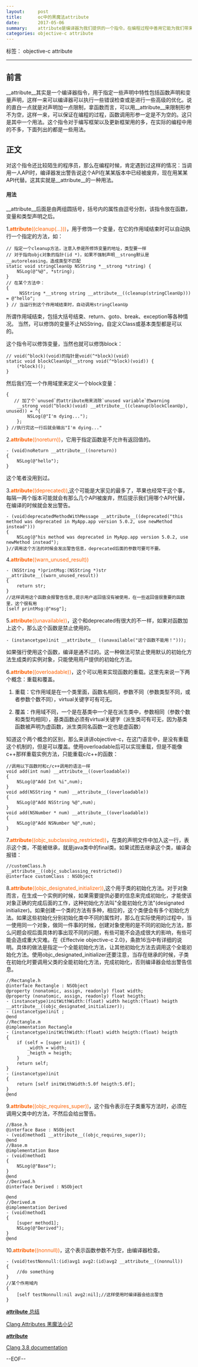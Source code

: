 ```yaml
---
layout:     post
title:      oc中的黑魔法attribute
date:       2017-05-06
summary:    attribute是编译器为我们提供的一个指令，在编程过程中善用它能为我们带来意想不到的好处。
categories: objective-c attribute 
---
```


标签： objective-c attribute

--- 

## 前言

__attribute__其实是一个编译器指令，用于指定一些声明中特性包括函数声明和变量声明，这样一来可以编译器可以执行一些错误检查或是进行一些高级的优化。说的直白一点就是对声明加一点限制，拿函数而言，可以用__attribute__来限制形参不为空，这样一来，可以保证在编程的过程，函数调用形参一定是不为空的。这只是其中一个用法。这个指令对于编写框架以及更新框架用的多，在实际的编程中用的不多，下面列出的都是一些用法。

## 正文

对这个指令还比较陌生的程序员，那么在编程时候，肯定遇到过这样的情况：当调用一人API时，编译器发出警告说这个API在某某版本中已经被废弃，现在用某某API代替。这其实就是__attribute__的一种用法。

#### 用法

__attribute__后面是由两组圆括号，括号内的属性由逗号分割，该指令放在函数，变量和类型声明之后。

1.<font color="#FF6100" >__attribute__((cleanup(...)))</font>，用于修饰一个变量，在它的作用域结束时可以自动执行一个指定的方法，如：
```objc
// 指定一个cleanup方法，注意入参是所修饰变量的地址，类型要一样
// 对于指向objc对象的指针(id *)，如果不强制声明__strong默认是__autoreleasing，造成类型不匹配
static void stringCleanUp NSString *__strong *string) {
    NSLog(@"%@", *string);
}
// 在某个方法中：
{
     NSString *__strong string __attribute__((cleanup(stringCleanUp))) = @"hello";
} // 当运行到这个作用域结束时，自动调用stringCleanUp
```
所谓作用域结束，包括大括号结束、return、goto、break、exception等各种情况。
当然，可以修饰的变量不止NSString，自定义Class或基本类型都是可以的。

这个指令可以修饰变量，当然也就可以修饰block：
```objc
// void(^block)(void)的指针是void(^*block)(void)
static void blockCleanUp(__strong void(^*block)(void)) {
    (*block)();
}
```
然后我们在一个作用域里来定义一个block变量：
```objc
{
   // 加了个`unused`的attribute用来消除`unused variable`的warning
    __strong void(^block)(void) __attribute__((cleanup(blockCleanUp), unused)) = ^{
        NSLog(@"I'm dying...");
    };
} //执行完这一行后就会输出"I'm dying..."
```

2.<font color="#FF6100" >__attribute__((noreturn))</font>，它用于指定函数是不允许有返回值的。
```objc
- (void)noReturn __attribute__((noreturn))
{
    NSLog(@"hello");
}
```
这个笔者没用到过。

3.<font color="#FF6100" >__attribute__((deprecated))</font>,这个可能是大家见的最多了，苹果也经常干这个事，每隔一两个版本可能就会有那么几个API被废弃，然后提示我们用哪个API代替，在编译的时候就会发出警告。
```objc
- (void)deprecatedMethodWithMessage __attribute__((deprecated("this method was deprecated in MyApp.app version 5.0.2, use newMethod instead")))
{
    NSLog(@"his method was deprecated in MyApp.app version 5.0.2, use newMethod instead");
}//调用这个方法的时候会发出警告信息，deprecated后面的参数可要可不要。
```

4.<font color="#FF6100" >__attribute__((warn_unused_result))</font>
```objc
- (NSString *)printMsg:(NSString *)str __attribute__((warn_unused_result))
{
    return str;
}
//这样调用这个函数会报警告信息,提示用户返回值没有被使用，在一些返回值很重要的函数里，这个很有用
[self printMsg:@"msg"];
```

5.<font color="#FF6100" >__attribute__((unavailable))</font>，这个和deprecated有很大的不一样，如果对函数加上这个，那么这个函数是禁止使用的。
```objc
- (instancetype)init __attribute__ ((unavailable("这个函数不能用！")));
```
如果强行使用这个函数，编译是通不过的。这一种做法可禁止使用默认的初始化方法生成类的实例对象，只能使用用户提供的初始化方法。

6.<font color="#FF6100" >__attribute__((overloadable))</font>，这个可以用来实现函数的重载。这里先来说一下两个概念：重载和覆盖。
1.  重载：它作用域是在一个类里面，函数名相同，参数不同（参数类型不同，或者参数个数不同），virtual关键字可有可无。

2.  覆盖：作用域不同，一个是在基类中一个是在派生类中，参数相同（参数个数和类型均相同），基类函数必须有virtual关键字（派生类可有可无，因为基类函数被声明为虚函数，派生类同名函数一定也是虚函数）

知道这个两个概念的区别，那么来讲讲objective-c，在这门语言中，是没有重载这个机制的，但是可以覆盖。使用overloadable后可以实现重载，但是不能像c++那样重载实例方法，只能重载c/c++的函数：
```objc
//调用以下函数时和c/c++调用的语法一样
void add(int num) __attribute__((overloadable))
{
    NSLog(@"Add Int %i",num);
}
void add(NSString * num) __attribute__((overloadable))
{
    NSLog(@"Add NSString %@",num);
}
void add(NSNumber * num) __attribute__((overloadable))
{
    NSLog(@"Add NSNumber %@",num);
}
```

7.<font color="#FF6100" >__attribute__((objc_subclassing_restricted))</font>，在类的声明文件中加入这一行，表示这个类，不能被继承，就是java类中的final类。如果试图去继承这个类，编译会报错：
```objc
//customClass.h
__attribute__((objc_subclassing_restricted))
@interface customClass : NSObject
```

8.<font color="#FF6100" >__attribute__((objc_designated_initializer))</font>,这个用于类的初始化方法。对于对象而言，在生成一个实例的时候，如果需要提供必要的信息来完成初始化，才能使该对象正确的完成后面的工作，这种初始化方法叫"全能初始化方法"(designated initializer)。如果创建一个类的方法有多种，相应的，这个类便会有多个初始化方法。如果这些初始化分别初始化类中不同的属性时，那么在实际使用的过程中，当一使用同一个对象，做同一件事的时候，创建对象使用的是不同的初始化方法，那么问题会视后面具体的事出现不同的问题，有些可能不会造成很大的影响，有些可能会造成重大灾难。在《Effectvie objective-c 2.0》，条款16当中有详细的说明。具体的做法是指定一个全能初始化方法，让其他初始化方法去调用这个全能初始化方法。使用objc_designated_initializer还要注意，当存在继承的时候，子类在初始化时要调用父类的全能初始化方法，完成初始化，否则编译器会给出警告信息。
```objc
//Rectangle.h
@interface Rectangle : NSObject
@property (nonatomic, assign, readonly) float width;
@property (nonatomic, assign, readonly) float heigth;
- (instancetype)initWithWidth:(float) width heigth:(float) heigth __attribute__((objc_designated_initializer));
- (instancetype)init ;
@end
//Rectangle.m
@implementation Rectangle
- (instancetype)initWithWidth:(float) width heigth:(float) heigth
{
    if (self = [super init]) {
        _width = width;
        _heigth = heigth;
    }
    return self;
}
- (instancetype)init
{
    return [self initWithWidth:5.0f heigth:5.0f];
}
@end
```

9.<font color="#FF6100" >__attribute__((objc_requires_super))</font>，这个指令表示在子类重写方法时，必须在调用父类中的方法，不然后会给出警告。
```objc
//Base.h
@interface Base : NSObject
- (void)method1 __attribute__((objc_requires_super));
@end
//Base.m
@implementation Base
- (void)method1
{
    NSLog(@"Base");
}
@end
//Derived.h
@interface Derived : NSObject

@end
//Derived.m
@implementation Derived
- (void)method1
{
    [super method1];
    NSLog(@"Derived");
}
@end
```

10.<font color="#FF6100" >__attribute__((nonnull))</font>，这个表示函数参数不为空，由编译器检查。
```objc
- (void)testNonnull:(id)avg1 avg2:(id)avg2 __attribute__((nonnull))
{
    //do something
}
//某个作用域内
{
    [self testNonnull:nil avg2:nil];//这样使用时编译器会给出警告
}
```

[__attribute__ 总结](http://www.jianshu.com/p/29eb7b5c8b2d)

[Clang Attributes 黑魔法小记](http://blog.sunnyxx.com/2016/05/14/clang-attributes/)

[__attribute__](http://nshipster.com/__attribute__/)

[Clang 3.8 documentation](http://www.jianshu.com/p/0237c34158f0)

--EOF--


